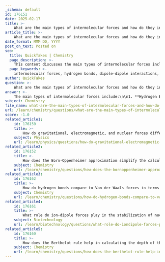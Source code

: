 ```yaml
---
_schema: default
id: 176151
date: 2025-02-17
title: >-
    What are the main types of intermolecular forces and how do they influence boiling and melting points?
article_title: >-
    What are the main types of intermolecular forces and how do they influence boiling and melting points?
date_format: MMM DD, YYYY
post_on_text: Posted on
seo:
  title: QuickTakes | Chemistry
  page_description: >-
    This content discusses the main types of intermolecular forces including hydrogen bonds, dipole-dipole interactions, London dispersion forces, and ion-dipole forces, and how they influence the boiling and melting points of substances.
  page_keywords: >-
    intermolecular forces, hydrogen bonds, dipole-dipole interactions, London dispersion forces, ion-dipole forces, boiling points, melting points, physical properties, polar molecules, nonpolar molecules
author: QuickTakes
question: >-
    What are the main types of intermolecular forces and how do they influence boiling and melting points?
answer: >-
    The main types of intermolecular forces include:\n\n1. **Hydrogen Bonds**: These are strong dipole-dipole attractions that occur when hydrogen is covalently bonded to highly electronegative atoms such as oxygen, nitrogen, or fluorine. Hydrogen bonds significantly influence the physical properties of substances, leading to higher boiling and melting points compared to other types of intermolecular forces.\n\n2. **Dipole-Dipole Interactions**: These forces occur between polar molecules, where the positive end of one molecule is attracted to the negative end of another. The strength of dipole-dipole interactions affects the boiling and melting points of polar substances, generally resulting in higher values compared to nonpolar substances.\n\n3. **London Dispersion Forces (Van der Waals Forces)**: These are the weakest intermolecular forces and arise from temporary dipoles that occur when electron distributions within molecules fluctuate. London dispersion forces are present in all molecules, but they are particularly significant in nonpolar molecules. The strength of these forces increases with the size and mass of the molecules, which is why larger atoms or molecules tend to have higher boiling and melting points.\n\n4. **Ion-Dipole Forces**: These occur between an ion and a polar molecule. They are particularly important in solutions where ionic compounds are dissolved in polar solvents, such as salt in water.\n\nThe influence of these intermolecular forces on boiling and melting points can be summarized as follows:\n\n- **Higher Intermolecular Forces**: Substances with stronger intermolecular forces (like hydrogen bonds) typically have higher boiling and melting points because more energy is required to overcome these attractions during phase changes.\n\n- **Lower Intermolecular Forces**: Conversely, substances with weaker intermolecular forces (like London dispersion forces) generally have lower boiling and melting points, as less energy is needed to separate the molecules.\n\nIn summary, the type and strength of intermolecular forces present in a substance play a crucial role in determining its physical properties, including boiling and melting points. Understanding these forces is essential for predicting the behavior of materials in various states and conditions.
subject: Chemistry
file_name: what-are-the-main-types-of-intermolecular-forces-and-how-do-they-influence-boiling-and-melting-points.md
url: /learn/chemistry/questions/what-are-the-main-types-of-intermolecular-forces-and-how-do-they-influence-boiling-and-melting-points
score: -1.0
related_article1:
    id: 176150
    title: >-
        How do gravitational, electromagnetic, and nuclear forces differ in terms of their roles in intramolecular interactions?
    subject: Physics
    url: /learn/physics/questions/how-do-gravitational-electromagnetic-and-nuclear-forces-differ-in-terms-of-their-roles-in-intramolecular-interactions
related_article2:
    id: 176152
    title: >-
        How does the Born-Oppenheimer approximation simplify the calculation of potential energy in molecular systems?
    subject: Chemistry
    url: /learn/chemistry/questions/how-does-the-bornoppenheimer-approximation-simplify-the-calculation-of-potential-energy-in-molecular-systems
related_article3:
    id: 176162
    title: >-
        How do hydrogen bonds compare to Van der Waals forces in terms of strength and structural implications?
    subject: Chemistry
    url: /learn/chemistry/questions/how-do-hydrogen-bonds-compare-to-van-der-waals-forces-in-terms-of-strength-and-structural-implications
related_article4:
    id: 176161
    title: >-
        What role do ion-dipole forces play in the stabilization of nucleic acids?
    subject: Biotechnology
    url: /learn/biotechnology/questions/what-role-do-iondipole-forces-play-in-the-stabilization-of-nucleic-acids
related_article5:
    id: 176160
    title: >-
        How does the Berthelot rule help in calculating the depth of the potential well in intermolecular forces?
    subject: Chemistry
    url: /learn/chemistry/questions/how-does-the-berthelot-rule-help-in-calculating-the-depth-of-the-potential-well-in-intermolecular-forces
---
```


&nbsp;